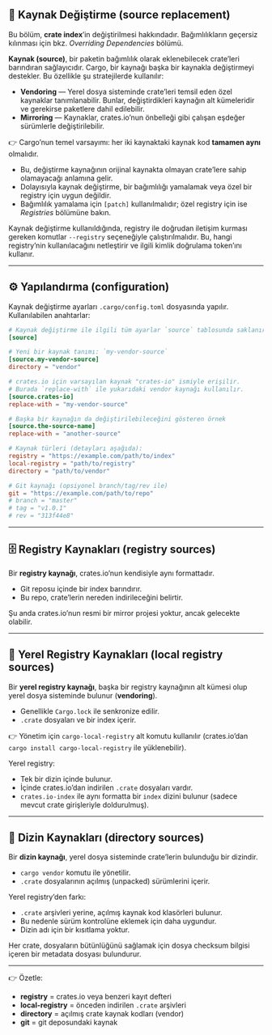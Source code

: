 ## 🔄 Kaynak Değiştirme (source replacement)

Bu bölüm, **crate index**’in değiştirilmesi hakkındadır. Bağımlılıkların geçersiz kılınması için bkz. *Overriding Dependencies* bölümü.

**Kaynak (source)**, bir paketin bağımlılık olarak eklenebilecek crate’leri barındıran sağlayıcıdır. Cargo, bir kaynağı başka bir kaynakla değiştirmeyi destekler. Bu özellikle şu stratejilerde kullanılır:

* **Vendoring** — Yerel dosya sisteminde crate’leri temsil eden özel kaynaklar tanımlanabilir. Bunlar, değiştirdikleri kaynağın alt kümeleridir ve gerekirse paketlere dahil edilebilir.
* **Mirroring** — Kaynaklar, crates.io’nun önbelleği gibi çalışan eşdeğer sürümlerle değiştirilebilir.

👉 Cargo’nun temel varsayımı: her iki kaynaktaki kaynak kod **tamamen aynı** olmalıdır.

* Bu, değiştirme kaynağının orijinal kaynakta olmayan crate’lere sahip olamayacağı anlamına gelir.
* Dolayısıyla kaynak değiştirme, bir bağımlılığı yamalamak veya özel bir registry için uygun değildir.
* Bağımlılık yamalama için `[patch]` kullanılmalıdır; özel registry için ise *Registries* bölümüne bakın.

Kaynak değiştirme kullanıldığında, registry ile doğrudan iletişim kurması gereken komutlar `--registry` seçeneğiyle çalıştırılmalıdır. Bu, hangi registry’nin kullanılacağını netleştirir ve ilgili kimlik doğrulama token’ını kullanır.

---

## ⚙️ Yapılandırma (configuration)

Kaynak değiştirme ayarları `.cargo/config.toml` dosyasında yapılır. Kullanılabilen anahtarlar:

```toml
# Kaynak değiştirme ile ilgili tüm ayarlar `source` tablosunda saklanır.
[source]

# Yeni bir kaynak tanımı: `my-vendor-source`
[source.my-vendor-source]
directory = "vendor"

# crates.io için varsayılan kaynak "crates-io" ismiyle erişilir.
# Burada `replace-with` ile yukarıdaki vendor kaynağı kullanılır.
[source.crates-io]
replace-with = "my-vendor-source"

# Başka bir kaynağın da değiştirilebileceğini gösteren örnek
[source.the-source-name]
replace-with = "another-source"

# Kaynak türleri (detayları aşağıda):
registry = "https://example.com/path/to/index"
local-registry = "path/to/registry"
directory = "path/to/vendor"

# Git kaynağı (opsiyonel branch/tag/rev ile)
git = "https://example.com/path/to/repo"
# branch = "master"
# tag = "v1.0.1"
# rev = "313f44e8"
```

---

## 🗄️ Registry Kaynakları (registry sources)

Bir **registry kaynağı**, crates.io’nun kendisiyle aynı formattadır.

* Git reposu içinde bir index barındırır.
* Bu repo, crate’lerin nereden indirileceğini belirtir.

Şu anda crates.io’nun resmi bir mirror projesi yoktur, ancak gelecekte olabilir.

---

## 💾 Yerel Registry Kaynakları (local registry sources)

Bir **yerel registry kaynağı**, başka bir registry kaynağının alt kümesi olup yerel dosya sisteminde bulunur (**vendoring**).

* Genellikle `Cargo.lock` ile senkronize edilir.
* `.crate` dosyaları ve bir index içerir.

👉 Yönetim için `cargo-local-registry` alt komutu kullanılır (crates.io’dan `cargo install cargo-local-registry` ile yüklenebilir).

Yerel registry:

* Tek bir dizin içinde bulunur.
* İçinde crates.io’dan indirilen `.crate` dosyaları vardır.
* `crates.io-index` ile aynı formatta bir `index` dizini bulunur (sadece mevcut crate girişleriyle doldurulmuş).

---

## 📂 Dizin Kaynakları (directory sources)

Bir **dizin kaynağı**, yerel dosya sisteminde crate’lerin bulunduğu bir dizindir.

* `cargo vendor` komutu ile yönetilir.
* `.crate` dosyalarının açılmış (unpacked) sürümlerini içerir.

Yerel registry’den farkı:

* `.crate` arşivleri yerine, açılmış kaynak kod klasörleri bulunur.
* Bu nedenle sürüm kontrolüne eklemek için daha uygundur.
* Dizin adı için bir kısıtlama yoktur.

Her crate, dosyaların bütünlüğünü sağlamak için dosya checksum bilgisi içeren bir metadata dosyası bulundurur.

---

👉 Özetle:

* **registry** = crates.io veya benzeri kayıt defteri
* **local-registry** = önceden indirilen `.crate` arşivleri
* **directory** = açılmış crate kaynak kodları (vendor)
* **git** = git deposundaki kaynak
